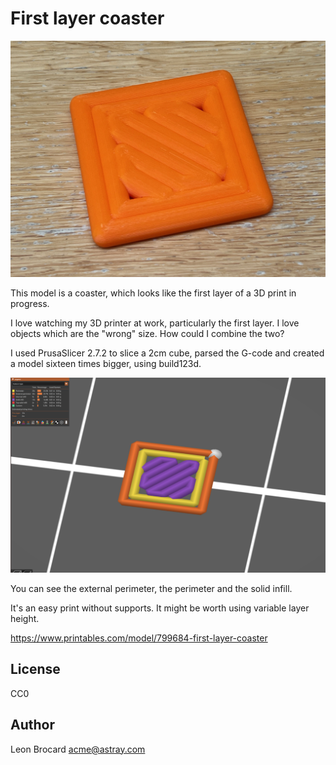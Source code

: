 # First layer coaster

![First layer coaster](action.jpg)

This model is a coaster, which looks like the first layer of a 3D print in progress.

I love watching my 3D printer at work, particularly the first layer. I love objects which are the "wrong" size. How could I combine the two?

I used PrusaSlicer 2.7.2 to slice a 2cm cube, parsed the G-code and created a model sixteen times bigger, using build123d.

![PrusaSlicer screenshot](screenshot.png)

You can see the external perimeter, the perimeter and the solid infill.

It's an easy print without supports. It might be worth using variable layer height.

https://www.printables.com/model/799684-first-layer-coaster

## License

CC0

## Author

Leon Brocard <acme@astray.com>
